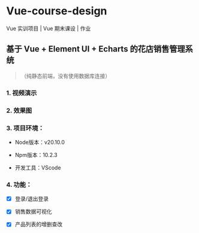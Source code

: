 # Vue-course-design
Vue 实训项目 | Vue 期末课设 | 作业
## 基于 Vue + Element UI + Echarts 的花店销售管理系统
> （纯静态前端，没有使用数据库连接）

### 1. 视频演示



### 2. 效果图



### 3.  **项目环境：**

- Node版本：v20.10.0

- Npm版本：10.2.3
  
- 开发工具：VScode
  
### 4. **功能：**

- [x] 登录/退出登录

- [x] 销售数据可视化

- [x] 产品列表的增删查改

